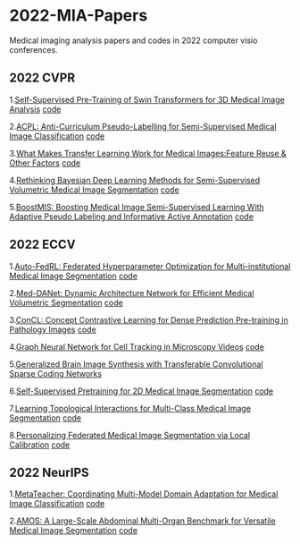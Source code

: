 # 2022-MIA-Papers
Medical imaging analysis papers and codes in 2022 computer visio conferences.


## 2022 CVPR

1.[Self-Supervised Pre-Training of Swin Transformers for 3D Medical Image Analysis](https://openaccess.thecvf.com/content/CVPR2022/papers/Tang_Self-Supervised_Pre-Training_of_Swin_Transformers_for_3D_Medical_Image_Analysis_CVPR_2022_paper.pdf)
[code](https://monai.io/research/swin-unetr)

2.[ACPL: Anti-Curriculum Pseudo-Labelling for Semi-Supervised Medical Image Classification](https://openaccess.thecvf.com/content/CVPR2022/papers/Liu_ACPL_Anti-Curriculum_Pseudo-Labelling_for_Semi-Supervised_Medical_Image_Classification_CVPR_2022_paper.pdf)
[code](https://github.com/FBLADL/ACPL)

3.[What Makes Transfer Learning Work for Medical Images:Feature Reuse & Other Factors](https://openaccess.thecvf.com/content/CVPR2022/papers/Matsoukas_What_Makes_Transfer_Learning_Work_for_Medical_Images_Feature_Reuse_CVPR_2022_paper.pdf)
[code](https://github.com/ChrisMats/feature-reuse)

4.[Rethinking Bayesian Deep Learning Methods for Semi-Supervised Volumetric Medical Image Segmentation](https://openaccess.thecvf.com/content/CVPR2022/papers/Wang_Rethinking_Bayesian_Deep_Learning_Methods_for_Semi-Supervised_Volumetric_Medical_Image_CVPR_2022_paper.pdf)
[code](https://github.com/JianfWang/GBDL)

5.[BoostMIS: Boosting Medical Image Semi-Supervised Learning With Adaptive Pseudo Labeling and Informative Active Annotation](https://openaccess.thecvf.com/content/CVPR2022/papers/Zhang_BoostMIS_Boosting_Medical_Image_Semi-Supervised_Learning_With_Adaptive_Pseudo_Labeling_CVPR_2022_paper.pdf)
[code](https://github.com/wannature/BoostMIS)

## 2022 ECCV

1.[Auto-FedRL: Federated Hyperparameter Optimization for Multi-institutional Medical Image Segmentation](https://arxiv.org/abs/2203.06338)
[code](https://github.com/guopengf/Auto-FedRL)

2.[Med-DANet: Dynamic Architecture Network for Efficient Medical Volumetric Segmentation](https://arxiv.org/abs/2206.06575)
[code](https://github.com/Wenxuan-1119/Med-DANet)

3.[ConCL: Concept Contrastive Learning for Dense Prediction Pre-training in Pathology Images](https://arxiv.org/abs/2207.06733)
[code](https://github.com/Jiawei-Yang/ConCL)

4.[Graph Neural Network for Cell Tracking in Microscopy Videos](https://www.springerprofessional.de/graph-neural-network-for-cell-tracking-in-microscopy-videos/23632850)
[code](https://github.com/talbenha/cell-tracker-gnn)

5.[Generalized Brain Image Synthesis with Transferable Convolutional Sparse Coding Networks]()

6.[Self-Supervised Pretraining
for 2D Medical Image Segmentation](https://arxiv.org/pdf/2209.00314.pdf)
[code](https://github.com/kaland313/SSL-MedSeg)

7.[Learning Topological Interactions for Multi-Class
Medical Image Segmentation](https://arxiv.org/pdf/2207.09654.pdf)
[code](https://github.com/TopoXLab/TopoInteraction)

8.[Personalizing Federated Medical Image
Segmentation via Local Calibration](https://arxiv.org/pdf/2207.04655.pdf)
[code](https://github.com/jcwang123/FedLC)

## 2022 NeurIPS

1.[MetaTeacher: Coordinating Multi-Model Domain Adaptation for Medical Image Classification](https://neurips.cc/virtual/2022/poster/54461)
[code](https://github.com/wongzbb/metateacher)

2.[AMOS: A Large-Scale Abdominal Multi-Organ Benchmark for Versatile Medical Image Segmentation](https://neurips.cc/virtual/2022/poster/55771)
[code](https://github.com/JiYuanFeng/AMOS)
